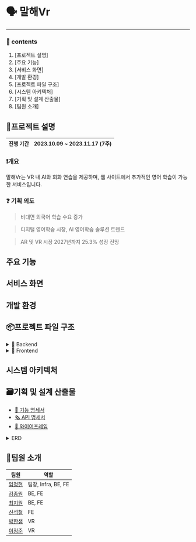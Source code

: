 # 🗣️ 말해Vr
---

### 📜 contents
 1. [프로젝트 설명]
 2. [주요 기능]
 3. [서비스 화면]
 4. [개발 환경]
 5. [프로젝트 파일 구조]
 6. [시스템 아키텍처]
 7. [기획 및 설계 산출물] 
 8. [팀원 소개] 

## 📣프로젝트 설명
| 진행 기간 | 2023.10.09 ~ 2023.11.17 (7주) |
| --- | --- |
### ❗개요

말해Vr는 VR 내 AI와 회화 연습을 제공하며, 웹 사이트에서 추가적인 영어 학습이 가능한 서비스입니다.

### ❓ 기획 의도


> 비대면 외국어 학습 수요 증가

> 디지털 영어학습 시장, AI 영어학습 솔루션 트렌드

> AR 및 VR 시장 2027년까지 25.3% 성장 전망

## 주요 기능


## 서비스 화면


## 개발 환경


## 📦프로젝트 파일 구조

<details><summary>📂 Backend</summary>

<!-- 📂 backend -->

```
├─📂 .gradle
└─📂 src
    ├─📂 main
    │  ├─📂 java
    │  │  └─📂 com
    │  │      └─📂 npc
    │  │          └─📂 say_vr
    │  │              ├─📂 domain
    │  │              │  ├─📂 flashcards
    │  │              │  │  ├─📂 api
    │  │              │  │  ├─📂 constant
    │  │              │  │  ├─📂 domain
    │  │              │  │  ├─📂 dto
    │  │              │  │  ├─📂 exception
    │  │              │  │  ├─📂 repository
    │  │              │  │  └─📂 service
    │  │              │  ├─📂 game
    │  │              │  │  ├─📂 api
    │  │              │  │  ├─📂 constant
    │  │              │  │  ├─📂 domain
    │  │              │  │  ├─📂 dto
    │  │              │  │  ├─📂 exception
    │  │              │  │  ├─📂 repository
    │  │              │  │  └─📂 service
    │  │              │  ├─📂 study
    │  │              │  │  ├─📂 api
    │  │              │  │  ├─📂 constant
    │  │              │  │  ├─📂 domain
    │  │              │  │  ├─📂 dto
    │  │              │  │  │  ├─📂 requestDto
    │  │              │  │  │  └─📂 responseDto
    │  │              │  │  ├─📂 exception
    │  │              │  │  ├─📂 repository
    │  │              │  │  │  ├─📂 CheckListItemRepository
    │  │              │  │  │  ├─📂 flashcardDeckRepostiory
    │  │              │  │  │  ├─📂 GoalRepository
    │  │              │  │  │  ├─📂 studyDeckRepository
    │  │              │  │  │  ├─📂 studyMemberRepository
    │  │              │  │  │  ├─📂 studyRepository
    │  │              │  │  │  └─📂 WeeklySprintRepository
    │  │              │  │  └─📂 service
    │  │              │  ├─📂 user
    │  │              │  │  ├─📂 api
    │  │              │  │  ├─📂 constant
    │  │              │  │  ├─📂 domain
    │  │              │  │  ├─📂 dto
    │  │              │  │  ├─📂 exception
    │  │              │  │  ├─📂 repository
    │  │              │  │  │  └─📂 activityRepository
    │  │              │  │  └─📂 service
    │  │              │  └─📂 vr
    │  │              │      ├─📂 api
    │  │              │      ├─📂 constant
    │  │              │      ├─📂 domain
    │  │              │      ├─📂 dto
    │  │              │      ├─📂 exception
    │  │              │      ├─📂 repository
    │  │              │      └─📂 service
    │  │              └─📂 global
    │  │                  ├─📂 api
    │  │                  ├─📂 config
    │  │                  │  └─📂 security
    │  │                  ├─📂 constant
    │  │                  ├─📂 dto
    │  │                  ├─📂 entity
    │  │                  ├─📂 error
    │  │                  │  ├─📂 constant
    │  │                  │  └─📂 exception
    │  │                  ├─📂 file
    │  │                  ├─📂 filter
    │  │                  └─📂 util
    │  └─📂 resources
    │      └─📂 data
    └─📂 test
        └─📂 java
            └─📂 com
                └─📂 npc
                    └─📂 say_vr

```
</details>

<details><summary> 📂 Frontend</summary>
<!-- 📂 frontend -->

```
├─📂 public
└─📂 src
    ├─📂 api
    │  ├─📂 constAPI
    │  ├─📂 MatchingGameAPI
    │  ├─📂 MyPageAPI
    │  │  └─📂 ActivityCalendar
    │  ├─📂 MyStudyAnalysisAPI
    │  ├─📂 ShadowingPageAPI
    │  ├─📂 StudyPageAPI
    │  ├─📂 UserPageAPI
    │  └─📂 VocabListAPI
    ├─📂 assets
    │  ├─📂 Etc
    │  ├─📂 MainPageAssets
    │  ├─📂 MatchingGamePageAssets
    │  ├─📂 MygradeAssets
    │  └─📂 YoutubeCard
    ├─📂 components
    │  ├─📂 MatchingGameComponents
    │  │  ├─📂 GameProceedingPage
    │  │  └─📂 WaitingPage
    │  ├─📂 MyPageComponents
    │  │  ├─📂 ActivityCalendar
    │  │  ├─📂 ChangeNicknameModal
    │  │  ├─📂 ChangeProfileModal
    │  │  ├─📂 StudyCard
    │  │  └─📂 WordCard
    │  ├─📂 MyStudyAnalysisComponents
    │  │  └─📂 Translation
    │  ├─📂 ShadowingComponents
    │  │  └─📂 TranslationComponents
    │  ├─📂 StudyComponents
    │  │  └─📂 Icons
    │  └─📂 VocabListComponents
    │      └─📂 Icons
    ├─📂 pages
    │  ├─📂 LoginPage
    │  ├─📂 MainPage
    │  ├─📂 MatchingGamePage
    │  │  ├─📂 constants
    │  │  └─📂 MatchingGameProceedingPage
    │  ├─📂 MyPage
    │  ├─📂 MyStudyAnalysisPage
    │  │  └─📂 MyStudyAnalysisDetailPage
    │  ├─📂 ShadowingPage
    │  │  ├─📂 BBCPage
    │  │  ├─📂 CNNPage
    │  │  ├─📂 ShadowingDetailPage
    │  │  ├─📂 TeamCOCOPage
    │  │  └─📂 TEDPage
    │  ├─📂 SignPage
    │  ├─📂 StudyPage
    │  │  ├─📂 StudyDeckDetailPage
    │  │  └─📂 StudyDetailPage
    │  └─📂 VocabListPage
    │      ├─📂 DeckDetailPage
    │      ├─📂 DeckLearnPage
    │      └─📂 DeckListPage
    └─📂 recoil


```
</details>

## 시스템 아키텍처


## 🗃️기획 및 설계 산출물
- [📝 기능 명세서](https://infrequent-attraction-ca6.notion.site/98b6503f14df47b3a6ec0b11058f408c)
- [🗞️ API 명세서](https://infrequent-attraction-ca6.notion.site/API-a83b368c239f4db1a12b91c81e00e811?pvs=4)
- [🎨 와이어프레임](https://www.figma.com/file/yBIEwfiSadBuUsuk45q1uq/A501?type=design&node-id=0%3A1&mode=design&t=F6tclqYa0DnB3OxV-1)

<details><summary>ERD
</summary>
![말해VrERD](./exec/image/말해VrERD.png)
</details>

## 🙌팀원 소개
| 팀원 | 역할 |
| --- | --- |
|[임정현](https://lab.ssafy.com/chfhddl1234)|팀장, Infra, BE, FE|
|[김종원](https://lab.ssafy.com/jkjongwon)|BE, FE|
|[최지원](https://lab.ssafy.com/wldnjs9515)|BE, FE|
|[신석철](https://lab.ssafy.com/scshin97)|FE|
|[박한샘](https://lab.ssafy.com/phsaem98)|VR|
|[이정준](https://lab.ssafy.com/jjyoyo83)|VR|


